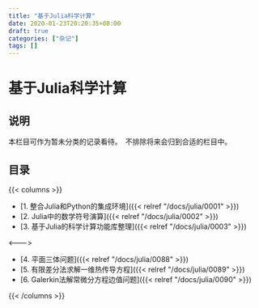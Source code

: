 ```yaml
---
title: "基于Julia科学计算"
date: 2020-01-23T20:20:35+08:00
draft: true
categories: ["杂记"]
tags: []
---
```


# 基于Julia科学计算

## 说明

本栏目可作为暂未分类的记录看待。　不排除将来会归到合适的栏目中。

## 目录

{{< columns >}}

- [1. 整合Julia和Python的集成环境]({{< relref "/docs/julia/0001" >}})  
- [2. Julia中的数学符号演算]({{< relref "/docs/julia/0002" >}}) 
- [3. 基于Julia的科学计算功能库整理]({{< relref "/docs/julia/0003" >}})  

<--->

- [4. 平面三体问题]({{< relref "/docs/julia/0088" >}})    
- [5. 有限差分法求解一维热传导方程]({{< relref "/docs/julia/0089" >}})    
- [6. Galerkin法解常微分方程边值问题]({{< relref "/docs/julia/0090" >}})    

{{< /columns >}}



